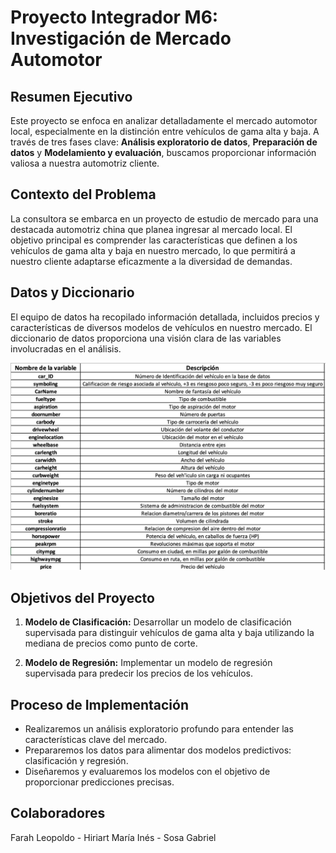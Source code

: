 # Proyecto Integrador M6: Investigación de Mercado Automotor

## Resumen Ejecutivo

Este proyecto se enfoca en analizar detalladamente el mercado automotor local, especialmente en la distinción entre vehículos de gama alta y baja. A través de tres fases clave: **Análisis exploratorio de datos**, **Preparación de datos** y **Modelamiento y evaluación**, buscamos proporcionar información valiosa a nuestra automotriz cliente.

## Contexto del Problema

La consultora se embarca en un proyecto de estudio de mercado para una destacada automotriz china que planea ingresar al mercado local. El objetivo principal es comprender las características que definen a los vehículos de gama alta y baja en nuestro mercado, lo que permitirá a nuestro cliente adaptarse eficazmente a la diversidad de demandas.

## Datos y Diccionario

El equipo de datos ha recopilado información detallada, incluidos precios y características de diversos modelos de vehículos en nuestro mercado. El diccionario de datos proporciona una visión clara de las variables involucradas en el análisis.

![Diccionario de Datos](https://github.com/jdeiloff/Proyecto-Integrador-M6/raw/main/dic_pi2.jpg)

## Objetivos del Proyecto

1. **Modelo de Clasificación:** Desarrollar un modelo de clasificación supervisada para distinguir vehículos de gama alta y baja utilizando la mediana de precios como punto de corte.

2. **Modelo de Regresión:** Implementar un modelo de regresión supervisada para predecir los precios de los vehículos.

## Proceso de Implementación

- Realizaremos un análisis exploratorio profundo para entender las características clave del mercado.
- Prepararemos los datos para alimentar dos modelos predictivos: clasificación y regresión.
- Diseñaremos y evaluaremos los modelos con el objetivo de proporcionar predicciones precisas.

## Colaboradores

Farah Leopoldo - Hiriart María Inés - Sosa Gabriel
